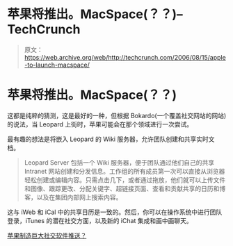 # 苹果将推出。MacSpace(？？)–TechCrunch

> 原文：<https://web.archive.org/web/http://techcrunch.com/2006/08/15/apple-to-launch-macspace/>

# 苹果将推出。MacSpace(？？)

这都是纯粹的猜测，这是最好的一种，但根据 Bokardo(一个覆盖社交网站的网站)的说法，当 Leopard 上街时，苹果可能会在那个领域进行一次尝试。

最有趣的想法是将嵌入 Leopard 的 Wiki 服务器，允许团队创建和共享实时文档。

> Leopard Server 包括一个 Wiki 服务器，便于团队通过他们自己的共享 Intranet 网站创建和分发信息。工作组的所有成员第一次可以直接从浏览器轻松创建或编辑内容。只需点击几下，或者通过拖放，他们就可以上传文件和图像、跟踪更改、分配关键字、超链接页面、查看和贡献共享的日历和博客，以及在集团内部网上搜索内容。

这与 iWeb 和 iCal 中的共享日历是一致的。然后，你可以在操作系统中进行团队登录，iTunes 的潜在社交方面，以及新的 iChat 集成和画中画聊天。

[苹果制造巨大社交软件推送？](https://web.archive.org/web/20200804060953/http://bokardo.com/archives/apple-making-huge-social-software-push/)